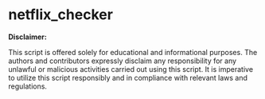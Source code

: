 # netflix_checker


**Disclaimer:**

This script is offered solely for educational and informational purposes. The authors and contributors expressly disclaim any responsibility for any unlawful or malicious activities carried out using this script. It is imperative to utilize this script responsibly and in compliance with relevant laws and regulations.
